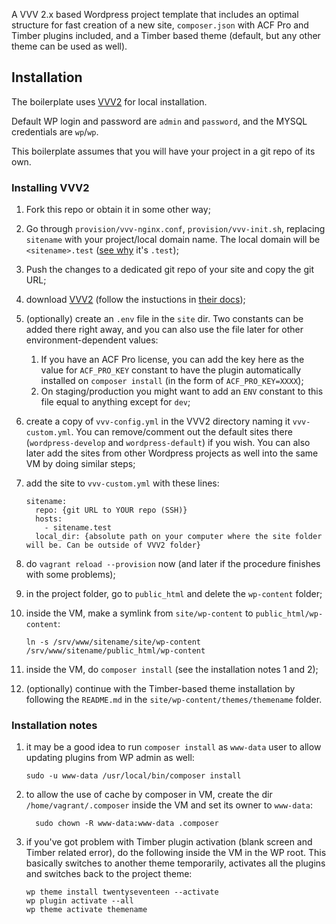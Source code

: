 A VVV 2.x based Wordpress project template that includes an optimal structure for fast creation of a new site, `composer.json` with ACF Pro and Timber plugins included, and a Timber based theme (default, but any other theme can be used as well).

## Installation

The boilerplate uses [VVV2](https://varyingvagrantvagrants.org) for local installation. 

Default WP login and password are `admin` and `password`, and the MYSQL credentials are `wp`/`wp`.

This boilerplate assumes that you will have your project in a git repo of its own. 

### Installing VVV2

1. Fork this repo or obtain it in some other way;
2. Go through `provision/vvv-nginx.conf`, `provision/vvv-init.sh`, replacing `sitename` with your project/local domain name. The local domain will be `<sitename>.test` ([see why](https://varyingvagrantvagrants.org/docs/en-US/troubleshooting/dev-tld/) it's `.test`);
3. Push the changes to a dedicated git repo of your site and copy the git URL;
1. download [VVV2](http://github.com/Varying-Vagrant-Vagrants/VVV) (follow the instuctions in [their docs](https://varyingvagrantvagrants.org/docs/en-US/installation/));
7. (optionally) create an `.env` file in the `site` dir. Two constants can be added there right away, and you can also use the file later for other environment-dependent values:
	1. If you have an ACF Pro license, you can add the key here as the value for `ACF_PRO_KEY` constant to have the plugin automatically installed on `composer install` (in the form of `ACF_PRO_KEY=XXXX`);
	2. On staging/production you might want to add an `ENV` constant to this file equal to anything except for `dev`;
2. create a copy of `vvv-config.yml` in the VVV2 directory naming it `vvv-custom.yml`. You can remove/comment out the default sites there (`wordpress-develop` and `wordpress-default`) if you wish. You can also later add the sites from other Wordpress projects as well into the same VM by doing similar steps;
3. add the site to `vvv-custom.yml` with these lines:

    ```
    sitename: 
      repo: {git URL to YOUR repo (SSH)}
      hosts:
        - sitename.test 
      local_dir: {absolute path on your computer where the site folder will be. Can be outside of VVV2 folder}
    ```

4. do `vagrant reload --provision` now (and later if the procedure finishes with some problems);
5. in the project folder, go to `public_html` and delete the `wp-content` folder;
6. inside the VM, make a symlink from `site/wp-content` to `public_html/wp-content`:

    ```
    ln -s /srv/www/sitename/site/wp-content /srv/www/sitename/public_html/wp-content
    ```

8. inside the VM, do `composer install` (see the installation notes 1 and 2);
9. (optionally) continue with the Timber-based theme installation by following the `README.md` in the `site/wp-content/themes/themename` folder.

### Installation notes

1. it may be a good idea to run `composer install` as `www-data` user to allow updating plugins from WP admin as well:

    ```
    sudo -u www-data /usr/local/bin/composer install
    ```

2. to allow the use of cache by composer in VM, create the dir `/home/vagrant/.composer` inside the VM and set its owner to `www-data`:

    ```
      sudo chown -R www-data:www-data .composer
    ```

3. if you've got problem with Timber plugin activation (blank screen and Timber related error), do the following inside the VM in the WP root. This basically switches to another theme temporarily, activates all the plugins and switches back to the project theme:

    ```
    wp theme install twentyseventeen --activate
    wp plugin activate --all
    wp theme activate themename
    ```
